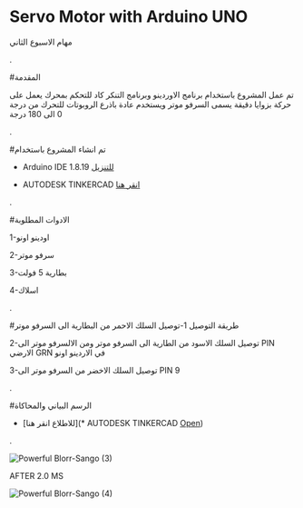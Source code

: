 # Servo Motor with Arduino UNO

مهام الاسبوع الثاني



.


#المقدمة

تم عمل المشروع باستخدام برنامج الاوردينو وبرنامج التنكر كاد للتحكم بمحرك يعمل على حركة بزوايا دقيقة يسمى السرفو موتر ويستخدم عادة باذرع الروبوتات للتحرك من درجة 0 الى 180 درجة 


.












#تم انشاء المشروع باستخدام


* Arduino IDE 1.8.19 [للتنزيل](https://www.arduino.cc/en/software)



* AUTODESK TINKERCAD [انقر هنا](https://www.tinkercad.com/)



.





#الادوات المطلوبة

1-اودينو اونو

2-سرفو موتر

3-بطارية 5 فولت

4-اسلاك









.




#طريقة التوصيل
1-توصيل السلك الاحمر من البطارية الى السرفو موتر 

2-توصيل السلك الاسود من الطارية الى السرفو موتر ومن الالسرفو موتر الى PIN الارضي GRN في الاردينو اونو

3-توصيل السلك الاخضر من السرفو موتر الى PIN 9





.






#الرسم البياني والمحاكاة

*  [للاطلاع انقر هنا](* AUTODESK TINKERCAD [Open](https://www.tinkercad.com/))





.



![Powerful Blorr-Sango (3)](https://user-images.githubusercontent.com/109243989/179120601-ea58e642-6070-4107-af1e-417b5e145e55.png)




AFTER 2.0 MS




![Powerful Blorr-Sango (4)](https://user-images.githubusercontent.com/109243989/179120731-16ad697c-a20f-4f6a-8fe0-e2bd42842e7e.png)




